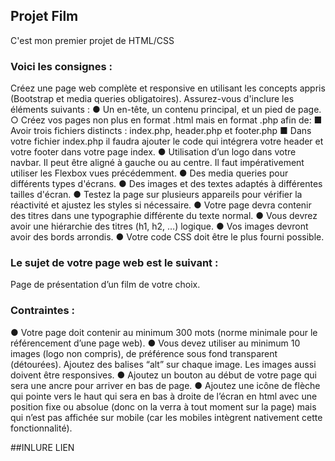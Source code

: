 ## Projet Film

C'est mon premier projet de HTML/CSS

### Voici les consignes :

Créez une page web complète et responsive en utilisant les concepts appris (Bootstrap et media queries obligatoires). Assurez-vous d'inclure les éléments suivants :
  ● Un en-tête, un contenu principal, et un pied de page.
  ○ Créez vos pages non plus en format .html mais en format .php afin de:
  ■ Avoir trois fichiers distincts : index.php, header.php et footer.php
  ■ Dans votre fichier index.php il faudra ajouter le code qui intégrera votre header et votre footer dans votre page index. 
  ● Utilisation d’un logo dans votre navbar. Il peut être aligné à gauche ou au centre. Il faut impérativement utiliser les Flexbox vues précédemment.
  ● Des media queries pour différents types d'écrans.
  ● Des images et des textes adaptés à différentes tailles d'écran.
  ● Testez la page sur plusieurs appareils pour vérifier la réactivité et ajustez les styles si nécessaire.
  ● Votre page devra contenir des titres dans une typographie différente du texte normal.
  ● Vous devrez avoir une hiérarchie des titres (h1, h2, …) logique.
  ● Vos images devront avoir des bords arrondis.
  ● Votre code CSS doit être le plus fourni possible.

### Le sujet de votre page web est le suivant : 
  Page de présentation d’un film de votre choix.

### Contraintes :
  ● Votre page doit contenir au minimum 300 mots (norme minimale pour le référencement d’une page web).
  ● Vous devez utiliser au minimum 10 images (logo non compris), de préférence sous fond transparent (détourées). Ajoutez des balises “alt” sur chaque image. Les images aussi doivent être responsives.
  ● Ajoutez un bouton au début de votre page qui sera une ancre pour arriver en bas de page.
  ● Ajoutez une icône de flèche qui pointe vers le haut qui sera en bas à droite de l’écran en html avec une position fixe ou absolue (donc on la verra à tout moment sur la page) mais qui n’est pas affichée sur mobile (car les mobiles intègrent nativement cette fonctionnalité). 


##INLURE LIEN
